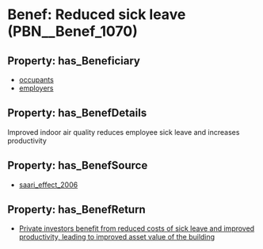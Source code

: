 # Benef: __Reduced sick leave__ (PBN__Benef_1070)

## Property: has_Beneficiary

* [occupants](../Stakeholder/PBN__Stakeholder_92)
* [employers](../Stakeholder/PBN__Stakeholder_180)

## Property: has_BenefDetails

Improved indoor air quality reduces employee sick leave and increases productivity

## Property: has_BenefSource

* [saari_effect_2006](../Article/PBN__Article_223)

## Property: has_BenefReturn

* [Private investors benefit from reduced costs of sick leave and improved productivity, leading to improved asset value of the building](../BenefReturn/PBN__BenefReturn_1196)

